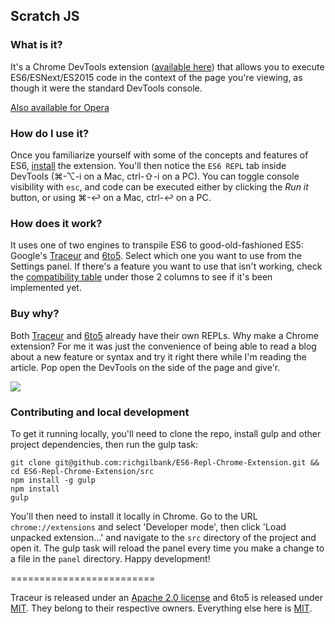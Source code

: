## Scratch JS

### What is it?
It's a Chrome DevTools extension ([available here](https://chrome.google.com/webstore/detail/es6-repl/alploljligeomonipppgaahpkenfnfkn)) that allows you to execute ES6/ESNext/ES2015 code in the context of the page you're viewing, as though it were the standard DevTools console.

[Also available for Opera](https://addons.opera.com/en/extensions/details/es6-repl/?display=en)

### How do I use it?
Once you familiarize yourself with some of the concepts and features of ES6, [install](https://chrome.google.com/webstore/detail/es6-repl/alploljligeomonipppgaahpkenfnfkn) the extension. You'll then notice the `ES6 REPL` tab inside DevTools (⌘-⌥-i on a Mac, ctrl-⇧-i on a PC). You can toggle console visibility with `esc`, and code can be executed either by clicking the _Run it_ button, or using ⌘-↩ on a Mac, ctrl-↩ on a PC.

### How does it work?
It uses one of two engines to transpile ES6 to good-old-fashioned ES5: Google's [Traceur](https://github.com/google/traceur-compiler) and [6to5](https://github.com/6to5/6to5/). Select which one you want to use from the Settings panel. If there's a feature you want to use that isn't working, check the [compatibility table](http://kangax.github.io/compat-table/es6/) under those 2 columns to see if it's been implemented yet. 

### Buy why?
Both [Traceur](https://google.github.io/traceur-compiler/demo/repl.html#) and [6to5](https://6to5.org/repl/) already have their own REPLs. Why make a Chrome extension? For me it was just the convenience of being able to read a blog about a new feature or syntax and try it right there while I'm reading the article. Pop open the DevTools on the side of the page and give'r.

![](https://s3.amazonaws.com/f.cl.ly/items/2b0E2v0L1z2z060j2l0m/scratch2.jpg)

### Contributing and local development
To get it running locally, you'll need to clone the repo, install gulp and other project dependencies, then run the gulp task:
```
git clone git@github.com:richgilbank/ES6-Repl-Chrome-Extension.git && cd ES6-Repl-Chrome-Extension/src
npm install -g gulp
npm install
gulp
```
You'll then need to install it locally in Chrome. Go to the URL `chrome://extensions` and select 'Developer mode', then click 'Load unpacked extension...' and navigate to the `src` directory of the project and open it. 
The gulp task will reload the panel every time you make a change to a file in the `panel` directory.
Happy development!

=========================

Traceur is released under an [Apache 2.0 license](https://github.com/google/traceur-compiler/blob/master/LICENSE) and 6to5 is released under [MIT](https://github.com/6to5/6to5/blob/master/LICENSE). They belong to their respective owners. 
Everything else here is [MIT](https://github.com/richgilbank/ES6-Repl-Chrome-Extension/blob/master/LICENSE.md).
